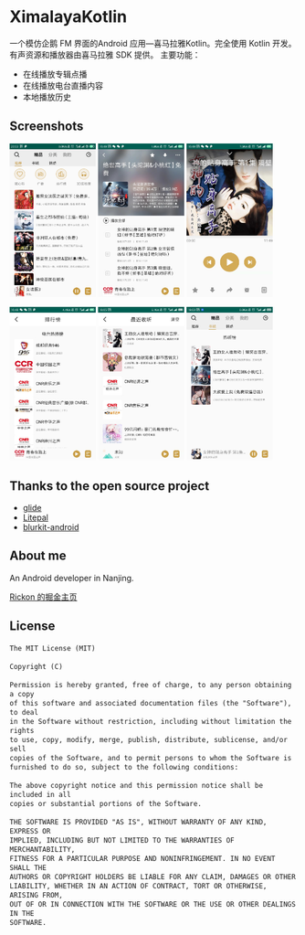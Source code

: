 # XimalayaKotlin
一个模仿企鹅 FM 界面的Android 应用—喜马拉雅Kotlin。完全使用 Kotlin 开发。有声资源和播放器由喜马拉雅 SDK 提供。
主要功能：
- 在线播放专辑点播
- 在线播放电台直播内容
- 本地播放历史

## Screenshots
<a href="screenshots/00.png"><img src="screenshots/00.png" width="30%"/></a> <a href="screenshots/01.jpg"><img src="screenshots/01.jpg" width="30%"/></a> <a href="screenshots/02.jpg"><img src="screenshots/02.jpg" width="30%"/></a>

<a href="screenshots/03.jpg"><img src="screenshots/03.jpg" width="30%"/></a> <a href="screenshots/04.jpg"><img src="screenshots/04.jpg" width="30%"/></a> <a href="screenshots/05.jpg"><img src="screenshots/05.jpg" width="30%"/></a>
## Thanks to the open source project

* [glide](https://github.com/bumptech/glide)
* [Litepal](https://github.com/LitePalFramework/LitePal)
* [blurkit-android](https://github.com/CameraKit/blurkit-android)

## About me

An Android developer in Nanjing.

[Rickon 的掘金主页](https://juejin.im/user/5bffbdaf6fb9a049d81b914c)

## License

```
The MIT License (MIT)

Copyright (C)

Permission is hereby granted, free of charge, to any person obtaining a copy
of this software and associated documentation files (the "Software"), to deal
in the Software without restriction, including without limitation the rights
to use, copy, modify, merge, publish, distribute, sublicense, and/or sell
copies of the Software, and to permit persons to whom the Software is
furnished to do so, subject to the following conditions:

The above copyright notice and this permission notice shall be included in all
copies or substantial portions of the Software.

THE SOFTWARE IS PROVIDED "AS IS", WITHOUT WARRANTY OF ANY KIND, EXPRESS OR
IMPLIED, INCLUDING BUT NOT LIMITED TO THE WARRANTIES OF MERCHANTABILITY,
FITNESS FOR A PARTICULAR PURPOSE AND NONINFRINGEMENT. IN NO EVENT SHALL THE
AUTHORS OR COPYRIGHT HOLDERS BE LIABLE FOR ANY CLAIM, DAMAGES OR OTHER
LIABILITY, WHETHER IN AN ACTION OF CONTRACT, TORT OR OTHERWISE, ARISING FROM,
OUT OF OR IN CONNECTION WITH THE SOFTWARE OR THE USE OR OTHER DEALINGS IN THE
SOFTWARE.
```